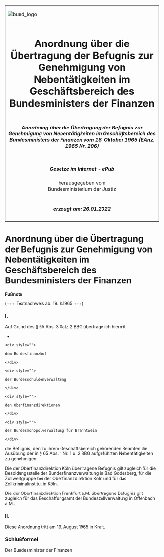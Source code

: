 <span id="DECKBLATT.html"></span>

<table border="0" frame="border" width="100%">

<tr valign="top">

<td align="left">

![bund\_logo](BfJ_2021_Web_de_de.gif)

</td>

<td align="right">

 

</td>

</tr>

<tr align="center" valign="middle">

<td colspan="2">

# Anordnung über die Übertragung der Befugnis zur Genehmigung von Nebentätigkeiten im Geschäftsbereich des Bundesministers der Finanzen

</td>

</tr>

<tr align="center" valign="middle">

<td colspan="2">

##### Anordnung über die Übertragung der Befugnis zur Genehmigung von Nebentätigkeiten im Geschäftsbereich des Bundesministers der Finanzen vom 18. Oktober 1965 (BAnz. 1965 Nr. 206)

</td>

</tr>

<tr align="center" valign="middle">

<td colspan="2">

  
  

##### Gesetze im Internet - ePub  
  
herausgegeben vom  
Bundesministerium der Justiz

</td>

</tr>

<tr align="center" valign="bottom">

<td colspan="2">

  
  

##### erzeugt am: 26.01.2022

</td>

</tr>

</table>

<span id="BJNR520600965.html"></span>

# Anordnung über die Übertragung der Befugnis zur Genehmigung von Nebentätigkeiten im Geschäftsbereich des Bundesministers der Finanzen

<div>

  
**Fußnote**

<div class="jnhtml">

<div>

<div class="jurAbsatz">

(+++ Textnachweis ab: 19. 8.1965 +++)

</div>

</div>

</div>

</div>

<span id="BJNR520600965BJNE000100326.html"></span>

### I.  

<div>

<div class="jnhtml">

<div>

<div class="jurAbsatz">

Auf Grund des § 65 Abs. 3 Satz 2 BBG übertrage ich hiermit

  - 
    
    <div style="">
    
    dem Bundesfinanzhof
    
    </div>
    
    <div style="">
    
    der Bundesschuldenverwaltung
    
    </div>
    
    <div style="">
    
    den Oberfinanzdirektionen
    
    </div>
    
    <div style="">
    
    der Bundesmonopolverwaltung für Branntwein
    
    </div>

die Befugnis, den zu ihrem Geschäftsbereich gehörenden Beamten die
Ausübung der in § 65 Abs. 1 Nr. 1 u. 2 BBG aufgeführten
Nebentätigkeiten zu genehmigen.

</div>

<div class="jurAbsatz">

Die der Oberfinanzdirektion Köln übertragene Befugnis gilt zugleich für
die Besoldungsstelle der Bundesfinanzverwaltung in Bad Godesberg, für
die Zollwertgruppe bei der Oberfinanzdirektion Köln und für das
Zollkriminalinstitut in Köln.

</div>

<div class="jurAbsatz">

Die der Oberfinanzdirektion Frankfurt a.M. übertragene Befugnis gilt
zugleich für das Beschaffungsamt der Bundeszollverwaltung in Offenbach
a.M..

</div>

</div>

</div>

</div>

<span id="BJNR520600965BJNE000200326.html"></span>

### II.  

<div>

<div class="jnhtml">

<div>

<div class="jurAbsatz">

Diese Anordnung tritt am 19. August 1965 in Kraft.

</div>

</div>

</div>

</div>

<span id="BJNR520600965BJNE000300326.html"></span>

### Schlußformel  

<div>

<div class="jnhtml">

<div>

<div class="jurAbsatz">

Der Bundesminister der Finanzen

</div>

</div>

</div>

</div>
